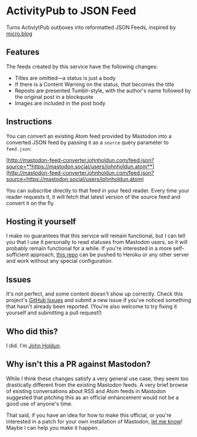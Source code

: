 # ActivityPub to JSON Feed

Turns ActiviytPub outboxes into reformatted JSON Feeds, inspired by [micro.blog](https://micro.blog)

## Features

The feeds created by this service have the following changes:

- Titles are omitted—a status is just a body
- If there is a Content Warning on the status, _that_ becomes the title
- Reposts are presented Tumblr-style, with the author's name followed by the original post in a blockquote
- Images are included in the post body

## Instructions

You can convert an existing Atom feed provided by Mastodon into a converted JSON feed by passing it as a `source` query parameter to `feed.json`:

[http://mastodon-feed-converter.johnholdun.com/feed.json?source=**https://mastodon.social/users/johnholdun.atom**](http://mastodon-feed-converter.johnholdun.com/feed.json?source=https://mastodon.social/users/johnholdun.atom)

You can subscribe directly to that feed in your feed reader. Every time your reader requests it, it will fetch that latest version of the source feed and convert it on the fly.

## Hosting it yourself

I make no guarantees that this service will remain functional, but I can tell you that I use it personally to read statuses from Mastodon users, so it will probably remain functional for a while. If you're interested in a more self-sufficient approach, [this repo](https://github.com/johnholdun/mastodon-feed-converter) can be pushed to Heroku or any other server and work without any special configuration.

## Issues

It's not perfect, and some content doesn't show up correctly. Check this project's [GitHub Issues](https://github.com/johnholdun/mastodon-feed-converter/issues) and submit a new issue if you've noticed something that hasn't already been reported. (You're also welcome to try fixing it yourself and submitting a pull request!)

## Who did this?

I did. I'm [John Holdun](https://johnholdun.com).

## Why isn't this a PR against Mastodon?

While I think these changes satisfy a very general use case, they seem too drastically different from the existing Mastodon feeds. A very brief browse of existing conversations about RSS and Atom feeds in Mastodon suggested that pitching this as an official enhancement would not be a good use of anyone's time.

That said, if you have an idea for how to make this official, or you're interested in a patch for your own installation of Mastodon, [let me know](mailto:john@johnholdun.com)! Maybe I can help you make it happen.
